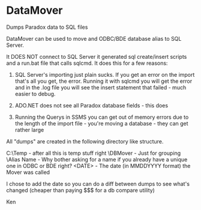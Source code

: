 DataMover
=========

Dumps Paradox data to SQL files

DataMover can be used to move and ODBC/BDE database alias to SQL Server.

It DOES NOT connect to SQL Server it generated sql create/insert scripts and a run.bat file that calls sqlcmd. It does this for a few reasons:

1) SQL Server's importing just plain sucks. If you get an error on the import that's all you get, the error. Running it with sqlcmd you will get the error and in the .log file you will see the insert statement that failed - much easier to debug.

2) ADO.NET does not see all Paradox database fields - this does

3) Running the Querys in SSMS you can get out of memory errors due to the length of the import file - you're moving a database - they can get rather large

All "dumps" are created in the following directory like structure.

C:\Temp         - after all this is temp stuff right
  \DBMover      - Just for grouping
    \Alias Name - Why bother asking for a name if you already have a unique one in ODBC or BDE right?
      \<DATE>   - The date (in MMDDYYYY format) the Mover was called

I chose to add the date so you can do a diff between dumps to see what's changed (cheaper than paying $$$ for a db compare utility)

Ken